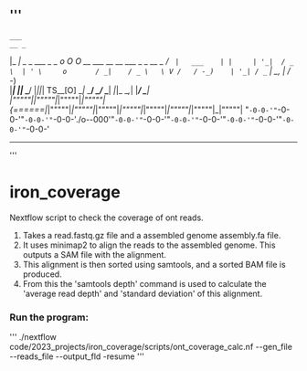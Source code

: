 '''
----------------------------------------------------------------------------------------------------------
    ___                                                                                      __ _          
   |_ _|     _ _    ___    _ _       o O O   __      ___    __ __    ___      _ _   __ _    / _` |   ___   
    | |     | '_|  / _ \  | ' \     o       / _|    / _ \   \ V /   / -_)    | '_| / _` |   \__, |  / -_)  
   |___|   _|_|_   \___/  |_||_|   TS__[O]  \__|_   \___/   _\_/_   \___|   _|_|_  \__,_|   |___/   \___|  
 _|"""""|_|"""""|_|"""""|_|"""""| {======|_|"""""|_|"""""|_|"""""|_|"""""|_|"""""|_|"""""|_|"""""|_|"""""| 
 "`-0-0-'"`-0-0-'"`-0-0-'"`-0-0-'./o--000'"`-0-0-'"`-0-0-'"`-0-0-'"`-0-0-'"`-0-0-'"`-0-0-'"`-0-0-'"`-0-0-' 

----------------------------------------------------------------------------------------------------------
'''

# iron_coverage
Nextflow script to check the coverage of ont reads.

1. Takes a read.fastq.gz file and a assembled genome assembly.fa file.
2. It uses minimap2 to align the reads to the assembled genome. This outputs a SAM file with the alignment.
3. This alignment is then sorted using samtools, and a sorted BAM file is produced.
4. From this the 'samtools depth' command is used to calculate the 'average read depth' and 'standard deviation' of this alignment.

### Run the program: 

'''
./nextflow code/2023_projects/iron_coverage/scripts/ont_coverage_calc.nf --gen_file <fasta file location> --reads_file <compressed reads file location> --output_fld <results file output folder> -resume
'''